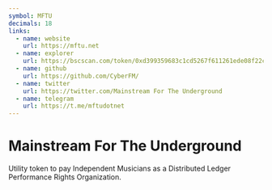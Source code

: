 ```yaml
---
symbol: MFTU
decimals: 18
links:
  - name: website
    url: https://mftu.net
  - name: explorer
    url: https://bscscan.com/token/0xd399359683c1cd5267f611261ede08f22ce9729f
  - name: github
    url: https://github.com/CyberFM/
  - name: twitter
    url: https://twitter.com/Mainstream For The Underground
  - name: telegram
    url: https://t.me/mftudotnet
---
```


# Mainstream For The Underground

Utility token to pay Independent Musicians as a Distributed Ledger Performance Rights Organization.
